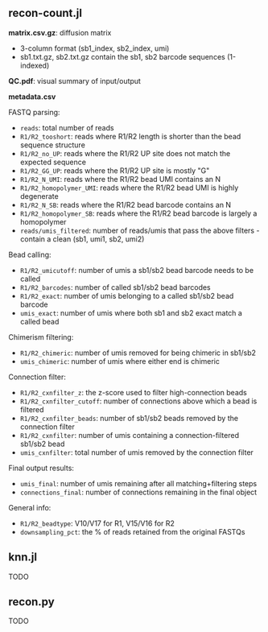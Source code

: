 recon-count.jl
--------------

**matrix.csv.gz**: diffusion matrix
* 3-column format (sb1_index, sb2_index, umi)
* sb1.txt.gz, sb2.txt.gz contain the sb1, sb2 barcode sequences (1-indexed)

**QC.pdf**: visual summary of input/output

**metadata.csv**

FASTQ parsing:
* `reads`: total number of reads
* `R1/R2_tooshort`: reads where R1/R2 length is shorter than the bead sequence structure
* `R1/R2_no_UP`: reads where the R1/R2 UP site does not match the expected sequence
* `R1/R2_GG_UP`: reads where the R1/R2 UP site is mostly "G"
* `R1/R2_N_UMI`: reads where the R1/R2 bead UMI contains an N
* `R1/R2_homopolymer_UMI`: reads where the R1/R2 bead UMI is highly degenerate
* `R1/R2_N_SB`: reads where the R1/R2 bead barcode contains an N
* `R1/R2_homopolymer_SB`: reads where the R1/R2 bead barcode is largely a homopolymer
* `reads/umis_filtered`: number of reads/umis that pass the above filters - contain a clean (sb1, umi1, sb2, umi2)

Bead calling:
* `R1/R2_umicutoff`: number of umis a sb1/sb2 bead barcode needs to be called
* `R1/R2_barcodes`: number of called sb1/sb2 bead barcodes
* `R1/R2_exact`: number of umis belonging to a called sb1/sb2 bead barcode
* `umis_exact`: number of umis where both sb1 and sb2 exact match a called bead

Chimerism filtering:
* `R1/R2_chimeric`: number of umis removed for being chimeric in sb1/sb2
* `umis_chimeric`: number of umis where either end is chimeric

Connection filter:
* `R1/R2_cxnfilter_z`: the z-score used to filter high-connection beads
* `R1/R2_cxnfilter_cutoff`: number of connections above which a bead is filtered
* `R1/R2_cxnfilter_beads`: number of sb1/sb2 beads removed by the connection filter
* `R1/R2_cxnfilter`: number of umis containing a connection-filtered sb1/sb2 bead
* `umis_cxnfilter`: total number of umis removed by the connection filter

Final output results:
* `umis_final`: number of umis remaining after all matching+filtering steps
* `connections_final`: number of connections remaining in the final object

General info:
* `R1/R2_beadtype`: V10/V17 for R1, V15/V16 for R2
* `downsampling_pct`: the % of reads retained from the original FASTQs

knn.jl
------
TODO

recon.py
--------
TODO
